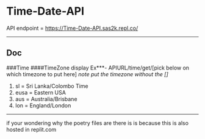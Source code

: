# Time-Date-API
API endpoint = https://Time-Date-API.sas2k.repl.co/ <br>

------
Doc
------
###Time
####TimeZone display
Ex***- APIURL/time/get/[pick below on which timezone to put here] *note put the timezone without the []*<br>
1. sl = Sri Lanka/Colombo Time
2. eusa = Eastern USA 
3. aus = Australia/Brisbane
4. lon = England/London

------
if your wondering why the poetry files are there is is because this is also hosted in replit.com
